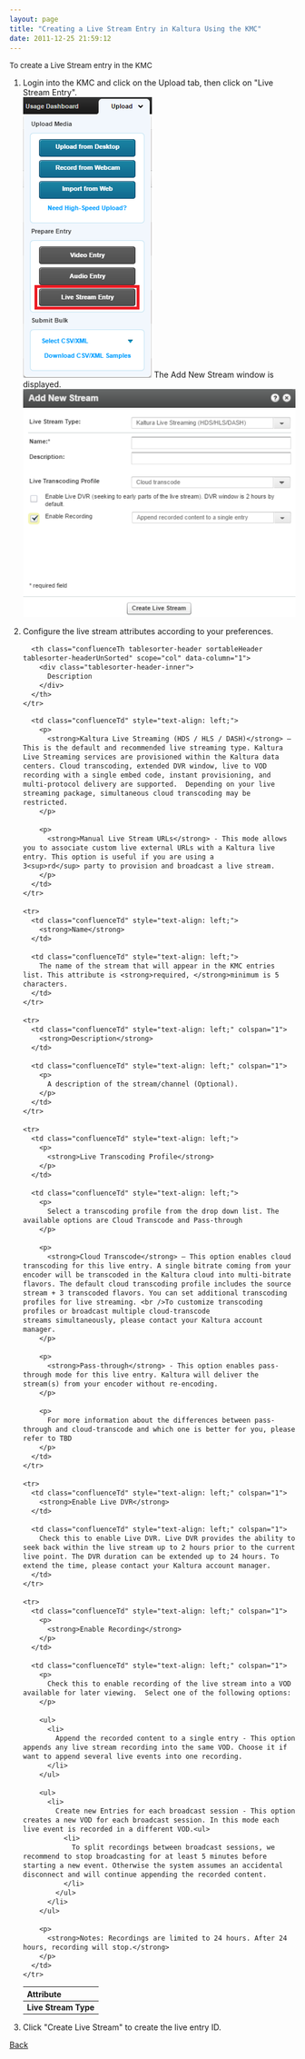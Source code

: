 ```yaml
---
layout: page
title: "Creating a Live Stream Entry in Kaltura Using the KMC"
date: 2011-12-25 21:59:12
---
```


<p class="mce-procedure">
  <span style="font-size: small;">To create a Live Stream entry in the KMC</span>
</p>

1.  Login into the KMC and click on the Upload tab, then click on "Live Stream Entry".  
    <img src="../../assets/3370">
    The Add New Stream window is displayed.  
    <img src="../../assets/3371">
2.  Configure the live stream attributes according to your preferences.  
    <table class="relative-table confluenceTable tablesorter tablesorter-default stickyTableHeaders">
      <colgroup><col /><col /></colgroup><thead class="tableFloatingHeaderOriginal">
        <tr class="tablesorter-headerRow">
          <th class="confluenceTh tablesorter-header sortableHeader tablesorter-headerUnSorted" scope="col" data-column="0">
            <div class="tablesorter-header-inner">
              Attribute
            </div>
          </th>
          
          <th class="confluenceTh tablesorter-header sortableHeader tablesorter-headerUnSorted" scope="col" data-column="1">
            <div class="tablesorter-header-inner">
              Description
            </div>
          </th>
        </tr>
      </thead>
      
      <tbody>
        <tr>
          <td class="confluenceTd" style="text-align: left;">
            <strong>Live Stream Type</strong>
          </td>
          
          <td class="confluenceTd" style="text-align: left;">
            <p>
              <strong>Kaltura Live Streaming (HDS / HLS / DASH)</strong> – This is the default and recommended live streaming type. Kaltura Live Streaming services are provisioned within the Kaltura data centers. Cloud transcoding, extended DVR window, live to VOD recording with a single embed code, instant provisioning, and multi-protocol delivery are supported.  Depending on your live streaming package, simultaneous cloud transcoding may be restricted.
            </p>
            
            <p>
              <strong>Manual Live Stream URLs</strong> - This mode allows you to associate custom live external URLs with a Kaltura live entry. This option is useful if you are using a 3<sup>rd</sup> party to provision and broadcast a live stream.
            </p>
          </td>
        </tr>
        
        <tr>
          <td class="confluenceTd" style="text-align: left;">
            <strong>Name</strong>
          </td>
          
          <td class="confluenceTd" style="text-align: left;">
            The name of the stream that will appear in the KMC entries list. This attribute is <strong>required, </strong>minimum is 5 characters.
          </td>
        </tr>
        
        <tr>
          <td class="confluenceTd" style="text-align: left;" colspan="1">
            <strong>Description</strong>
          </td>
          
          <td class="confluenceTd" style="text-align: left;" colspan="1">
            <p>
              A description of the stream/channel (Optional).
            </p>
          </td>
        </tr>
        
        <tr>
          <td class="confluenceTd" style="text-align: left;">
            <p>
              <strong>Live Transcoding Profile</strong>
            </p>
          </td>
          
          <td class="confluenceTd" style="text-align: left;">
            <p>
              Select a transcoding profile from the drop down list. The available options are Cloud Transcode and Pass-through
            </p>
            
            <p>
              <strong>Cloud Transcode</strong> – This option enables cloud transcoding for this live entry. A single bitrate coming from your encoder will be transcoded in the Kaltura cloud into multi-bitrate flavors. The default cloud transcoding profile includes the source stream + 3 transcoded flavors. You can set additional transcoding profiles for live streaming. <br />To customize transcoding profiles or broadcast multiple cloud-transcode streams simultaneously, please contact your Kaltura account manager.
            </p>
            
            <p>
              <strong>Pass-through</strong> - This option enables pass-through mode for this live entry. Kaltura will deliver the stream(s) from your encoder without re-encoding.
            </p>
            
            <p>
              For more information about the differences between pass-through and cloud-transcode and which one is better for you, please refer to TBD
            </p>
          </td>
        </tr>
        
        <tr>
          <td class="confluenceTd" style="text-align: left;" colspan="1">
            <strong>Enable Live DVR</strong>
          </td>
          
          <td class="confluenceTd" style="text-align: left;" colspan="1">
            Check this to enable Live DVR. Live DVR provides the ability to seek back within the live stream up to 2 hours prior to the current live point. The DVR duration can be extended up to 24 hours. To extend the time, please contact your Kaltura account manager.
          </td>
        </tr>
        
        <tr>
          <td class="confluenceTd" style="text-align: left;" colspan="1">
            <p>
              <strong>Enable Recording</strong>
            </p>
          </td>
          
          <td class="confluenceTd" style="text-align: left;" colspan="1">
            <p>
              Check this to enable recording of the live stream into a VOD available for later viewing.  Select one of the following options:
            </p>
            
            <ul>
              <li>
                Append the recorded content to a single entry - This option appends any live stream recording into the same VOD. Choose it if want to append several live events into one recording.
              </li>
            </ul>
            
            <ul>
              <li>
                Create new Entries for each broadcast session - This option creates a new VOD for each broadcast session. In this mode each live event is recorded in a different VOD.<ul>
                  <li>
                    To split recordings between broadcast sessions, we recommend to stop broadcasting for at least 5 minutes before starting a new event. Otherwise the system assumes an accidental disconnect and will continue appending the recorded content.
                  </li>
                </ul>
              </li>
            </ul>
            
            <p>
              <strong>Notes: Recordings are limited to 24 hours. After 24 hours, recording will stop.</strong>
            </p>
          </td>
        </tr>
      </tbody>
    </table>

3.  Click "Create Live Stream" to create the live entry ID.

<a href="https://knowledge.kaltura.com/node/1750" target="_blank">Back</a>

<span style="font-size: small;"> </span>